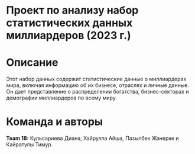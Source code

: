# Проект по анализу набор статистических данных миллиардеров (2023 г.)

# Описание
Этот набор данных содержит статистические данные о миллиардерах мира, включая информацию об их бизнесе, отраслях и личные данные. Он дает представление о распределении богатства, бизнес-секторах и демографии миллиардеров по всему миру.


# Команда и авторы

**Team 18:** Кульсариева Диана,
Хайрулла Айша,
Пазылбек Жанерке и 
Кайратулы Тимур.
